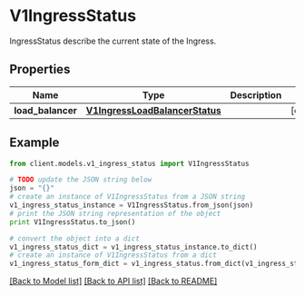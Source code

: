 # V1IngressStatus

IngressStatus describe the current state of the Ingress.

## Properties
Name | Type | Description | Notes
------------ | ------------- | ------------- | -------------
**load_balancer** | [**V1IngressLoadBalancerStatus**](V1IngressLoadBalancerStatus.md) |  | [optional] 

## Example

```python
from client.models.v1_ingress_status import V1IngressStatus

# TODO update the JSON string below
json = "{}"
# create an instance of V1IngressStatus from a JSON string
v1_ingress_status_instance = V1IngressStatus.from_json(json)
# print the JSON string representation of the object
print V1IngressStatus.to_json()

# convert the object into a dict
v1_ingress_status_dict = v1_ingress_status_instance.to_dict()
# create an instance of V1IngressStatus from a dict
v1_ingress_status_form_dict = v1_ingress_status.from_dict(v1_ingress_status_dict)
```
[[Back to Model list]](../README.md#documentation-for-models) [[Back to API list]](../README.md#documentation-for-api-endpoints) [[Back to README]](../README.md)


